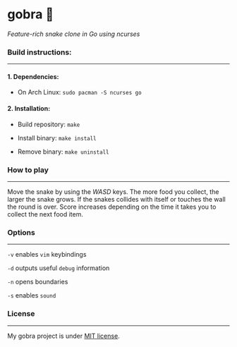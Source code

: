 # gobra 🐍 

*Feature-rich snake clone in Go using ncurses*

### Build instructions: 

---

#### 1. Dependencies: 

+ On Arch Linux: ``sudo pacman -S ncurses go``

#### 2. Installation:

+ Build repository:
``
make
``
+ Install binary:
``
make install
``

+ Remove binary: 
``
make uninstall
``

### How to play

---

Move the snake by using the *WASD* keys. The more food you collect, the larger the snake grows. If the snakes collides with itself or touches the wall the round is over. Score increases depending on the time it takes you to collect the next food item. 

### Options

---

``-v``  enables `vim` keybindings

``-d`` outputs useful `debug` information

``-n`` opens boundaries

``-s`` enables `sound`

### License

---

My gobra project is under [MIT license](https://github.com/alexanderstephan/gobra/blob/master/LICENSE).
